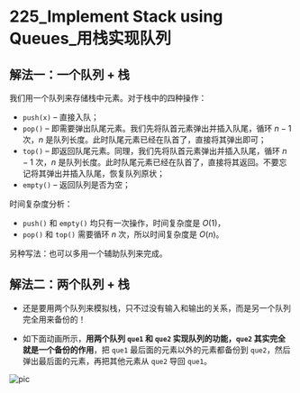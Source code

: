 # 225_Implement Stack using Queues_用栈实现队列

## 解法一：一个队列 + 栈

我们用一个队列来存储栈中元素。对于栈中的四种操作：
- `push(x)` – 直接入队；
- `pop()` – 即需要弹出队尾元素。我们先将队首元素弹出并插入队尾，循环 $n−1$ 次，$n$ 是队列长度。此时队尾元素已经在队首了，直接将其弹出即可；
- `top()` – 即返回队尾元素。同理，我们先将队首元素弹出并插入队尾，循环 $n−1$ 次，$n$ 是队列长度。此时队尾元素已经在队首了，直接将其返回。不要忘记将其弹出并插入队尾，恢复队列原状；
- `empty()` – 返回队列是否为空；

时间复杂度分析：
- `push()` 和 `empty()` 均只有一次操作，时间复杂度是 $O(1)$，
- `pop()` 和 `top()` 需要循环 $n$ 次，所以时间复杂度是 $O(n)$。

另种写法：也可以多用一个辅助队列来完成。

## 解法二：两个队列 + 栈

- 还是要用两个队列来模拟栈，只不过没有输入和输出的关系，而是另一个队列完全用来备份的！

- 如下面动画所示，**用两个队列 `que1` 和 `que2` 实现队列的功能，`que2` 其实完全就是一个备份的作用**，把 `que1` 最后面的元素以外的元素都备份到 `que2`，然后弹出最后面的元素，再把其他元素从 `que2` 导回 `que1`。

![pic](https://code-thinking.cdn.bcebos.com/gifs/225.%E7%94%A8%E9%98%9F%E5%88%97%E5%AE%9E%E7%8E%B0%E6%A0%88.gif)
